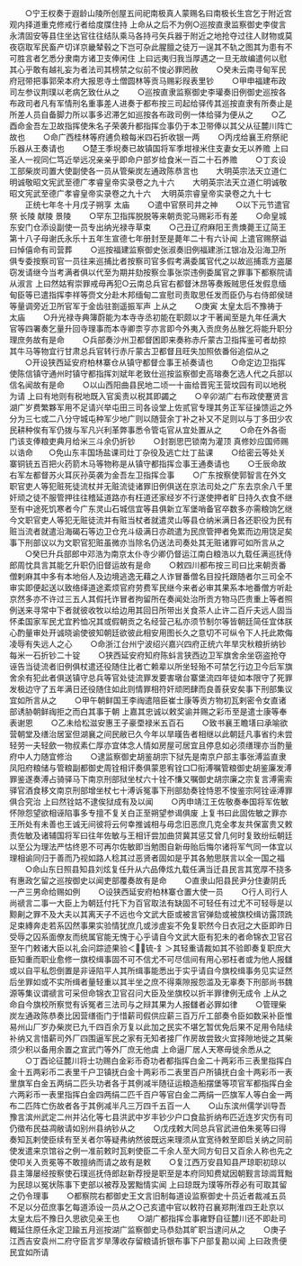 <!-- { "loadSidebar": true } -->
　　○宁王权奏于遐龄山陵所创屋五间祀南极真人蒙赐名曰南极长生宫乞于附近宫观内择道重克修戒行者给度牒住持  上命从之后不为例○巡按直隶监察御史李俊言永清固安等县住坐达官往往结队乘马各持弓矢兵器于附近之地抢夺过往人财物或莫夜窃取军民畜产切详京畿辇毂之下岂可杂此腥膻之徒万一逞其不轨之图其为患有不可胜言者乞悉分隶南方诸卫支俸闲住  上曰远夷归我当厚遇之一旦无故编遣何以慰其心乎敢有越礼妄为者法司其榜禁之似前不悛必罪罔赦
　　○癸未云南寻甸军民府冠带把事郭荣本府大报恩寺土僧圆林等贡马赐彩叚表里钞
　　○甲申福建布政司左参议荆璞以老病乞致仕从之
　　○巡按直隶监察御史李瓘奏旧例御史巡按各布政司者凡有军情刑名重事差人进奏于都布按三司起给驿传其巡按直隶有所奏止是所差人员自备脚力所以事多迟滞乞如巡按各布政司例一体给驿为便从之
　　○乙酉命金吾左卫故指挥使朱名子荣袭升都指挥佥事仍于本卫带俸以其父从征麓川阵亡故也
　　○命广西桂林等府逋负粮每米四石折收银一两
　　○丙戌给襄王府祭祀乐器从王奏请也
　　○楚王季堄奏已故镇国将军季坩禄米住支妻女无以养赡  上曰圣人一视同仁笃近举远况亲亲乎即命户部岁给食米一百二十石养赡
　　○丁亥设工部柴炭司置大使副使各一员从管柴炭左通政陈恭言也
　　大明英宗法天立道仁明诚敬昭文宪武至德广孝睿皇帝实录卷之九十六
　　大明英宗法天立道仁明诚敬昭文宪武至德广孝睿皇帝实录卷之九十六
　大明英宗睿皇帝实录卷之九十七
　　正统七年冬十月戊子朔享  太庙
　　○遣中官祭司井之神
　　○以下元节遣官祭  长陵  献陵  景陵
　　○罕东卫指挥脱脱等来朝贡驼马赐彩币有差
　　○命皇城东安门仓添设副使一员专出纳光禄寺草束
　　○己丑辽府麻阳王贵燠薨王辽简王第十八子母谢氏永乐十五年生宣德七年册封至是薨年二十有六讣闻  上遣官赐祭谥曰悼僖命有司营葬
　　○巡按福建监察御史张淑奏旧例福建浙江银冶及沿海卫所俱专委按察司官一员往来巡捕比者按察司官多假考满委属官代之以故巡捕乖方盗屡窃发请继今当考满者俱以代至为期并劾按察佥事张崇违例委属官之罪事下都察院请从淑言  上曰然姑宥崇罪戒毋再犯○云南总兵官右都督沐昂等奏叛贼思任发假息缅甸臣等已遣指挥李祥等赍文分赴木邦缅甸二宣慰司责取思任发而臣仍与右侍郎侯琎等量调旁近卫所官军于金齿驻劄遥振军声  上从之
　　○庚寅  太皇太后不豫祷于  太庙
　　○升光禄寺典簿蔚能为本寺寺丞初能在职颇以才干著闻至是九年任满大官等四署奏乞量升回寺理事而本寺卿柰亨亦言即今外夷入贡庶务丛脞乞将能升职分理庶务故有是命
　　○兵部奏沙州卫都督困即来奏称赤斤蒙古卫指挥鉴可者劫掠其牛马等物宜行甘肃总兵官转行赤斤蒙古卫都督且旺失加照依番俗追偿从之
　　○开设狭西延安府柏林寨仓从镇守都督佥事王祯奏请也
　　○命定边卫指挥使陈信镇守通州时镇守都指挥刘斌年老致仕巡按监察御史高瑢奏乞选人代之兵部以信名闻故有是命
　　○以山西阳曲县民地二顷一十亩给晋宪王营坟园有司以地税为请  上曰有地则有税地既入官奚责以税其即蠲之
　　○辛卯湖广右布政使蹇贤言湖广岁费繁夥军用不足请兴举屯田三司各设堂上佐贰官专理其务正军征操馈运之外分为三七或二八分守城屯种军少地广则以随营余丁补之补又不足则以与丁多田少农民耕种俟有军仍拨与军凡兴利革弊事悉令管屯官从宜处置从之
　　○命在外各衙门该支俸粮吏典月给米三斗余仍折钞
　　○封劄思巴锁南为灌顶  真修妙应国师赐以诰命　　○免山东丰国场盐课司灶丁杂役及逃亡灶丁盐课
　　○给密云等处关寨铜铳五百把火药箭木马等物称是从镇守都指挥佥事王通奏请也
　　○壬辰命故右军左都督苏火耳灰孙英袭为金吾左卫指挥佥事
　　○广东按察使郭智言在外文职官吏人等犯赃死徒流杖并无赃流徒诸罪旧例俱送在京法司处之广东去京余八千里奸顽之徒不服管押往往稽延道路亦有枉道还家经岁不行遂使押者旷日持久衣食不继至有中途死饥寒者今广东灵山石城信宜等县俱新立军堡哨备官卒数多亦需粮饷乞继今文职官吏人等犯无赃徒流并有赃当杖者就遣灵山等县仓纳米满日各还职役为民有赃当流者就遣沿海碣石等边卫仓充斗级满日亦疏遣为民庶管押者免累而边用饶足矣事下刑部议以为文职官犯赃虽微亦当除名仍送法司奏处其无赃诸罪可如所言从之
　　○癸巳升兵部郎中邓浩为南京太仆寺少卿仍督运江南白粮浩以九载任满巡抚侍郎周忱具言其能乞升职仍旧督运故有是命
　　○敕四川都布按三司曰比来朝贡番僧剌麻其中多有本地俗人及边境逃逸无藉之人诈冒番僧名目投托跟随者尔三司全不审实即便起送以致络绎道途紊烦官府劳费军民继今来者必审其果系本地番僧方听赴京然多亦不许过三五人其假托诈冒者拘留所在奏闻处治所贡方物马匹贵重上等者照例送来寻常中下者就彼收牧以给边用其回日所带出关食茶人止许二百斤夫远人固当怀柔国家军民尤宜矜恤况其或假朝贡之名经营己私亦须节制尔等皆朝廷简任宜体朕心酌量审处开诚晓谕使彼知朝廷欲彼此相安用图长久之意切不可纵令下人托此欺侮凌辱有失远人之心
　　○命浙江台州宁波绍兴嘉兴四府正统六年旱灾秋粮折纳钞每米一石折钞二十锭
　　○狭西延安府知府陈蚪言狭西边卫军旗舍余坐窃盗抢夺诬告当徒流者旧例俱杖遣还役随住比者亡赖辈以所坐轻殆不可禁乞行边卫今后军旗舍余有犯此者俱送镇守总兵等官处徒流罪发要害墩台寨堡流四年徒如本限守了死罪发极边守了五年满日还役随住如此则情罪相符奸顽罔肆而良善获安矣事下刑部集议宜如所言从之
　　○甲午朝鲜国王李祹遣陪臣崔士康等贡方物初瓦剌密令女直诸部诱胁朝鲜祹拒之而白其事于朝  上嘉其忠诚以敕奖谕并赐之彩币至是遣士康等奉表谢恩
　　○乙未给松滋安惠王子豪垔禄米五百石
　　○致书襄王瞻墡曰承喻欲营朝堂及缮治居室但湖襄之间民敝已久今年以旱暵告者相继以此朝廷凡事省约未尝轻劳一夫轻歛一物叔素仁厚亦宜体念人情如房屋可居宜且停息如必须缮理亦当酌量府中人力随宜修治
　　○逮监察御史胡鉴胡宗下狱先是南京户部主事张溥监直隶凤阳府粮储与管粮副都御史周铨相讦奏俱蒙恩宥铨口□衔溥嘱管粮御史胡鉴廉发溥罪鉴遂奏溥占骑驿马下南京刑部狱坐杖六十铨不慊又嘱御史胡宗廉之宗复言溥需索驿官酒食移文南京刑部增坐杖七十溥诉冤事下刑部劾奏铨恃恩不悛鉴宗阿铨诬溥罪俱合究治  上曰然铨姑不逮俟狱成有及以闻
　　○丙申靖江王佐敬奏奉国将军佐敏怀隙怨望欲相诬陷事多专擅不复关白正至朔望参谒俱废  上复书曰此固佐敏之罪亦王所处有未善也王诚无间彼将云何幸推诚相与毋念旧恶庶几克全孝友共保富贵又敕责佐敏及诸辅国将军曰往年佐敏与王相讦尝加曲贷冀其惩艾曾几何时复致纷纭朝廷以至公为理法严怙终恩不可再尔佐敏即当勉图自新毋贻后悔尔诸将军气同一体宜以理相谕同归于善而乃视如路人稔其过恶贤者固如是乎其各勉思朕言以全一国之福
　　○命山东日照县知县刘炫复任升从六品俸炫九载任满当迁县民言其宽厚不挠多有惠政乞留之巡按御史以闻吏部覆奏故有是命
　　○直隶山阳县民尹分住妻阴氏一产三男命给赐如例
　　○设狭西延安府柏林寨仓置大使一员
　　○行人司行人尚禠言二事一大臣上为朝廷付托下为百官取法有缺固不可轻任有过尤不可轻辱是以黥劓之罪不及大夫以其离天子不远也今文武大臣或被言官弹劾或被旗校缉访露顶跣足束縳奔走若系囚然事果实验情犹庶几或涉虗妄不免复职然今日衣冠之大臣即昨日受辱之囚系面僚友而统属官能无愧于心乎请自今文武大臣有犯未的者命锦衣卫官召至午门敕诸大臣以礼会问踪迹果验＜锍-釒＞其轻重请裁如其不验即奏复职庶大臣知重而职业愈修一旗校缉事固不可不信尤不可尽信间有用心邪枉者或为他人报讎或以自平私怨倒置是非诬陷平人其所缉事能悉出于实乎请自今旗校缉事务见实证然后坐罪如或不实所缉者量轻重以其半坐之庶不得乘隙报怨滥及无辜奏下刑部尚书魏源等集议谓禠言可采但命锦衣卫官召问大臣及坐旗校以折半罪律例无成令  上从之命自今旗校所察觉有诉冤者三法司与之辩其果为人报讎者必罪如律
　　○管理柴炭左通政陈恭奏比因营缮衙门于惜薪司假供应薪三百万斤工部奏令臣如数采补臣惟易州山厂岁办柴炭已九千四百余万复以此加之民实不堪乞暂优免后果不足用令陆续补纳又言惜薪司外厂四围逼军民之家有无知者接厂作房故尝致火宜择隙地徙之其柴须少积以备用余置之宣武门等外厂庶无他虞  上命逼厂居人天寒毋徙余悉从之
　　○丁酉论征麓川将士功赐白金彩币奇功者都指挥白金二十两彩币三表里指挥白金十五两彩币二表里千户卫镇抚白金十两彩币二表里百户所镇抚白金十两彩币一表里旗军白金五两绢二匹头功者各于其例减半随征运粮造船摆堡等项官军都指挥白金六两彩币一表里指挥白金四两绢二匹千百户等官白金二两绢一匹旗军人等白金一两布二匹阵亡伤故者各于其例减半凡三万四千五百一人
　　○山东滨州儒学训导吾豫言滨州武定二州并沾化等七县洪武中岁丰钞少户口食盐折纳布匹近连岁灾伤有司仍徵布民益凋敝请如别州县纳钞从之
　　○戊戌敕大同总兵官武进伯朱冕等曰得奏知瓦剌使臣续有至关者尔等疑弗纳然彼既远来理须从宜宽待敕至即启关纳之同前使发遣来京馆谷之例一准前敕时瓦剌使臣二千余人至大同方旬日又百余人称也先之使叩关入贡冕等不敢擅纳而请之故有是敕
　　○复江西万安县知县严琼职初琼以县主簿屡经按察使石璞巡抚侍郎赵新荐授是职至是本府同知费斌因朝觐言琼阘茸黜为民琼以冤状陈事下吏部以被荐及罢黜情实闻  上曰琼既为璞等所荐必有可取其留之仍令理事
　　○都察院右都御史王文言旧制每道设监察御史十员近者裁减五员不足以分莅庶事乞每道添设一员从之○己亥遣中官以敕符召襄郑荆淮四王赴京以  太皇太后不豫日久思欲见亲王也
　　○湖广都指挥佥事雍野自征麓川还不即赴司輙延住原任永定卫踰五月巡按湖广监察御史马恭劾其旷职当逮问从之
　　○庚子江西吉安袁州二府守臣言岁旱薄收存留粮请折银布事下户部复勘以闻  上曰政贵便民宜如所请
